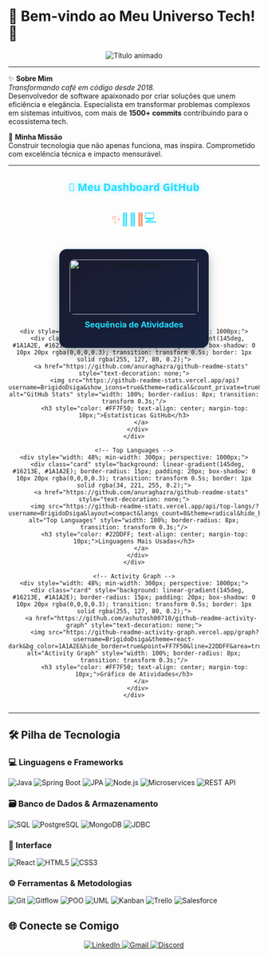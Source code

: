 # 🌟 Bem-vindo ao Meu Universo Tech! 🌟

<div align="center">
  <img src="https://readme-typing-svg.demolab.com?font=Fira+Code&weight=600&size=28&duration=4000&pause=1000&color=22DDFF&center=true&vCenter=true&width=600&lines=Brígido+Domingos+Sigá;Desenvolvedor+Full-Stack;Arquiteto+de+Soluções;Inovador+Tecnológico" alt="Título animado" />
</div>

---

✨ **Sobre Mim**  
*Transformando café em código desde 2018.*  
Desenvolvedor de software apaixonado por criar soluções que unem eficiência e elegância. Especialista em transformar problemas complexos em sistemas intuitivos, com mais de **1500+ commits** contribuindo para o ecossistema tech.

🚀 **Minha Missão**  
Construir tecnologia que não apenas funciona, mas inspira. Comprometido com excelência técnica e impacto mensurável.

---

<div align="center">
  <h2 style="color: #22DDFF; font-family: 'Segoe UI', sans-serif; margin-bottom: 20px; text-shadow: 0 0 10px rgba(34, 221, 255, 0.5);">🚀 Meu Dashboard GitHub</h2>
  
  <!-- Snack Animado -->
  <div style="margin-bottom: 30px; position: relative; height: 60px;">
    <div class="snack" style="position: absolute; width: 100%; height: 100%; display: flex; justify-content: center; align-items: center;">
      <span style="color: #FF7F50; font-size: 24px; animation: pulse 2s infinite;">✨</span>
      <span style="color: #22DDFF; font-size: 24px; animation: pulse 2s infinite 0.5s;">👨‍💻</span>
      <span style="color: #FF7F50; font-size: 24px; animation: pulse 2s infinite 1s;">🚀</span>
      <span style="color: #22DDFF; font-size: 24px; animation: pulse 2s infinite 1.5s;">💻</span>
    </div>
  </div>

  <!-- Container dos Cards -->
  <div style="display: flex; flex-wrap: wrap; gap: 20px; justify-content: center; max-width: 1200px; margin: 0 auto;">
    <!-- GitHub Streak Stats -->
    <div style="width: 48%; min-width: 300px; perspective: 1000px;">
      <div class="card" style="background: linear-gradient(145deg, #1A1A2E, #16213E); border-radius: 15px; padding: 20px; box-shadow: 0 10px 20px rgba(0,0,0,0.3); transition: transform 0.5s; border: 1px solid rgba(34, 221, 255, 0.2);">
        <a href="https://git.io/streak-stats" style="text-decoration: none;">
          <img src="https://streak-stats.demolab.com?user=BrigidoDsiga&theme=neon-dark&hide_border=true&date_format=M%20j%5B%2C%20Y%5D&background=45%2C1A1A2E%2C16213E&fire=FF7F50&ring=22DDFF&currStreakLabel=22DDFF" alt="GitHub Streak" style="width: 100%; border-radius: 8px; transition: transform 0.3s;"/>
          <h3 style="color: #22DDFF; text-align: center; margin-top: 10px;">Sequência de Atividades</h3>
        </a>
      </div>
    </div>

    <!-- GitHub Stats -->
    <div style="width: 48%; min-width: 300px; perspective: 1000px;">
      <div class="card" style="background: linear-gradient(145deg, #1A1A2E, #16213E); border-radius: 15px; padding: 20px; box-shadow: 0 10px 20px rgba(0,0,0,0.3); transition: transform 0.5s; border: 1px solid rgba(255, 127, 80, 0.2);">
        <a href="https://github.com/anuraghazra/github-readme-stats" style="text-decoration: none;">
          <img src="https://github-readme-stats.vercel.app/api?username=BrigidoDsiga&show_icons=true&theme=radical&count_private=true&include_all_commits=true&line_height=24&hide_border=true&bg_color=1A1A2E&title_color=22DDFF&icon_color=FF7F50" alt="GitHub Stats" style="width: 100%; border-radius: 8px; transition: transform 0.3s;"/>
          <h3 style="color: #FF7F50; text-align: center; margin-top: 10px;">Estatísticas GitHub</h3>
        </a>
      </div>
    </div>

    <!-- Top Languages -->
    <div style="width: 48%; min-width: 300px; perspective: 1000px;">
      <div class="card" style="background: linear-gradient(145deg, #16213E, #1A1A2E); border-radius: 15px; padding: 20px; box-shadow: 0 10px 20px rgba(0,0,0,0.3); transition: transform 0.5s; border: 1px solid rgba(34, 221, 255, 0.2);">
        <a href="https://github.com/anuraghazra/github-readme-stats" style="text-decoration: none;">
          <img src="https://github-readme-stats.vercel.app/api/top-langs/?username=BrigidoDsiga&layout=compact&langs_count=8&theme=radical&hide_border=true&bg_color=16213E&title_color=22DDFF" alt="Top Languages" style="width: 100%; border-radius: 8px; transition: transform 0.3s;"/>
          <h3 style="color: #22DDFF; text-align: center; margin-top: 10px;">Linguagens Mais Usadas</h3>
        </a>
      </div>
    </div>

    <!-- Activity Graph -->
    <div style="width: 48%; min-width: 300px; perspective: 1000px;">
      <div class="card" style="background: linear-gradient(145deg, #16213E, #1A1A2E); border-radius: 15px; padding: 20px; box-shadow: 0 10px 20px rgba(0,0,0,0.3); transition: transform 0.5s; border: 1px solid rgba(255, 127, 80, 0.2);">
        <a href="https://github.com/ashutosh00710/github-readme-activity-graph" style="text-decoration: none;">
          <img src="https://github-readme-activity-graph.vercel.app/graph?username=BrigidoDsiga&theme=react-dark&bg_color=1A1A2E&hide_border=true&point=FF7F50&line=22DDFF&area=true&area_color=16213E" alt="Activity Graph" style="width: 100%; border-radius: 8px; transition: transform 0.3s;"/>
          <h3 style="color: #FF7F50; text-align: center; margin-top: 10px;">Gráfico de Atividades</h3>
        </a>
      </div>
    </div>
  </div>
</div>

<!-- Estilos CSS -->
<style>
  @keyframes pulse {
    0% { transform: scale(1); opacity: 1; }
    50% { transform: scale(1.3); opacity: 0.7; }
    100% { transform: scale(1); opacity: 1; }
  }
  
  .card:hover {
    transform: rotateY(10deg) scale(1.02);
    box-shadow: 0 15px 30px rgba(0,0,0,0.4);
  }
  
  .card img:hover {
    transform: scale(1.01);
  }
  
  a:hover h3 {
    text-shadow: 0 0 8px currentColor;
  }
</style>

---

## 🛠️ Pilha de Tecnologia

### 💻 Linguagens e Frameworks
<div style="display: inline_block; margin-bottom: 20px;">
  <img alt="Java" src="https://img.shields.io/badge/Java-ED8B00?style=for-the-badge&logo=openjdk&logoColor=white"/>
  <img alt="Spring Boot" src="https://img.shields.io/badge/Spring_Boot-6DB33F?style=for-the-badge&logo=spring-boot&logoColor=white"/>
  <img alt="JPA" src="https://img.shields.io/badge/JPA-FF6D00?style=for-the-badge&logo=spring&logoColor=white"/>
  <img alt="Node.js" src="https://img.shields.io/badge/Node.js-339933?style=for-the-badge&logo=nodedotjs&logoColor=white"/>
  <img alt="Microservices" src="https://img.shields.io/badge/Microservices-009688?style=for-the-badge&logo=kubernetes&logoColor=white"/>
  <img alt="REST API" src="https://img.shields.io/badge/REST_API-005571?style=for-the-badge&logo=rest&logoColor=white"/>
</div>

### 🗃️ Banco de Dados & Armazenamento
<div style="display: inline_block; margin-bottom: 20px;">
  <img alt="SQL" src="https://img.shields.io/badge/SQL-4479A1?style=for-the-badge&logo=mysql&logoColor=white"/>
  <img alt="PostgreSQL" src="https://img.shields.io/badge/PostgreSQL-4169E1?style=for-the-badge&logo=postgresql&logoColor=white"/>
  <img alt="MongoDB" src="https://img.shields.io/badge/MongoDB-47A248?style=for-the-badge&logo=mongodb&logoColor=white"/>
  <img alt="JDBC" src="https://img.shields.io/badge/JDBC-007396?style=for-the-badge&logo=java&logoColor=white"/>
</div>

### 🎨 Interface
<div style="display: inline_block; margin-bottom: 20px;">
  <img alt="React" src="https://img.shields.io/badge/React-61DAFB?style=for-the-badge&logo=react&logoColor=black"/>
  <img alt="HTML5" src="https://img.shields.io/badge/HTML5-E34F26?style=for-the-badge&logo=html5&logoColor=white"/>
  <img alt="CSS3" src="https://img.shields.io/badge/CSS3-1572B6?style=for-the-badge&logo=css3&logoColor=white"/>
</div>

### ⚙️ Ferramentas & Metodologias
<div style="display: inline_block;">
  <img alt="Git" src="https://img.shields.io/badge/Git-F05032?style=for-the-badge&logo=git&logoColor=white"/>
  <img alt="Gitflow" src="https://img.shields.io/badge/Gitflow-FF6D00?style=for-the-badge&logo=git&logoColor=white"/>
  <img alt="POO" src="https://img.shields.io/badge/POO-009688?style=for-the-badge&logo=objective-c&logoColor=white"/>
  <img alt="UML" src="https://img.shields.io/badge/UML-FF4088?style=for-the-badge&logo=diagramsdotnet&logoColor=white"/>
  <img alt="Kanban" src="https://img.shields.io/badge/Kanban-0052CC?style=for-the-badge&logo=trello&logoColor=white"/>
  <img alt="Trello" src="https://img.shields.io/badge/Trello-0052CC?style=for-the-badge&logo=trello&logoColor=white"/>
  <img alt="Salesforce" src="https://img.shields.io/badge/Salesforce-00A1E0?style=for-the-badge&logo=salesforce&logoColor=white"/>
</div>


## 🌐 Conecte se Comigo

<div align="center">
  <a href="https://www.linkedin.com/in/br%C3%ADgido-siga-b70a1717a" target="_blank">
    <img src="https://img.shields.io/badge/LinkedIn-0077B5?style=for-the-badge&logo=linkedin&logoColor=white" alt="LinkedIn"/>
  </a>
  <a href="mailto:brigidosiga@gmail.com">
    <img src="https://img.shields.io/badge/Gmail-D14836?style=for-the-badge&logo=gmail&logoColor=white" alt="Gmail"/>
  </a>
  <a href="https://discord.com/invite/PQsEJk43Cg" target="_blank">
    <img src="https://img.shields.io/badge/Discord-7289DA?style=for-the-badge&logo=discord&logoColor=white" alt="Discord"/>
  </a>
</div>
